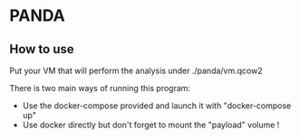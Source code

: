 # PANDA

## How to use
Put your VM that will perform the analysis under ./panda/vm.qcow2

There is two main ways of running this program:
- Use the docker-compose provided and launch it with "docker-compose up"
- Use docker directly but don't forget to mount the "payload" volume !